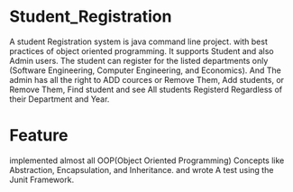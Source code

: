 # Student_Registration
A student Registration system is java command line project. with best practices of object oriented programming. 
It supports Student and also Admin users. The student can register for the listed departments only (Software Engineering, Computer Engineering, and Economics).
And The admin has all the right to ADD cources or Remove Them, Add students, or Remove Them, Find student and see All students Registerd Regardless of their Department and Year.

# Feature
implemented almost all OOP(Object Oriented Programming) Concepts like Abstraction, Encapsulation, and Inheritance. 
and wrote A test using the Junit Framework. 
